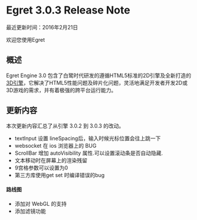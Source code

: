 Egret 3.0.3 Release Note
===============================


最近更新时间：2016年2月21日


欢迎您使用Egret

## 概述

Egret Engine 3.0 包含了白鹭时代研发的遵循HTML5标准的2D引擎及全新打造的[3D引擎](https://github.com/egret-labs/egret-3d)，它解决了HTML5性能问题及碎片化问题，灵活地满足开发者开发2D或3D游戏的需求，并有着极强的跨平台运行能力。

## 更新内容

本次更新内容汇总了从引擎 3.0.2 到 3.0.3 的改动。


* textInput 设置 lineSpacing后，输入时候光标位置会往上跳一下
* websocket 在 ios 浏览器上的 BUG
* ScrollBar 增加 autoVisibility 属性.可以设置滚动条是否自动隐藏.
* 文本移动时在屏幕上的渲染残留
* 9宫格参数可以设置为0
* 第三方库使用get set 时编译错误的bug



#### 路线图
* 添加对 WebGL 的支持
* 添加滤镜功能